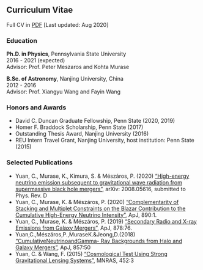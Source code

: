## Curriculum Vitae
Full CV in [PDF](https://yuan-cc.github.io/files/CV2__Copy.pdf) [Last updated: Aug 2020]

### Education
**Ph.D. in Physics**, Pennsylvania State University<br />
2016 - 2021 (expected) <br />
Advisor: Prof. Peter Meszaros and Kohta Murase

**B.Sc. of Astronomy**, Nanjing University, China<br />
2012 - 2016  <br />
Advisor: Prof. Xiangyu Wang and Fayin Wang

### Honors and Awards
* David C. Duncan Graduate Fellowship, Penn State (2020, 2019)
* Homer F. Braddock Scholarship, Penn State (2017)
* Outstanding Thesis Award, Nanjing University (2016)
* REU Intern Travel Grant, Nanjing University, host institution: Penn State (2015)

### Selected Publications
* Yuan, C., Murase, K., Kimura, S. & Mészáros, P. (2020) [“High-energy neutrino emission subsequent to gravitational wave radiation from supermassive black hole mergers”](https://arxiv.org/abs/2008.05616), arXiv: 2008.05616, submitted to Phys. Rev. D
* Yuan, C., Murase, K. & Mészáros, P. (2020) [“Complementarity of Stacking and Multiplet Constraints on the Blazar Contribution to the Cumulative High-Energy Neutrino Intensity”](https://iopscience.iop.org/article/10.3847/1538-4357/ab65ea), ApJ, 890:1. 
* Yuan, C., Murase, K. & Mészáros, P. (2019) [“Secondary Radio and X-ray Emissions from Galaxy Mergers”](https://iopscience.iop.org/article/10.3847/1538-4357/ab1f06), ApJ, 878:76. 
* Yuan,C.,Mészáros,P.,MuraseK.&Jeong,D.(2018) [“CumulativeNeutrinoandGamma- Ray Backgrounds from Halo and Galaxy Mergers”](https://iopscience.iop.org/article/10.3847/1538-4357/aab774), ApJ, 857:50
* Yuan, C. & Wang, F. (2015) [“Cosmological Test Using Strong Gravitational Lensing Systems”](https://academic.oup.com/mnras/article/452/3/2423/1080095), MNRAS, 452:3


